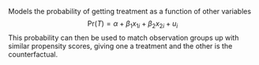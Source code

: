 Models the probability of getting treatment as a function of other variables$$\text{Pr}(T)=\alpha+\beta_1x_{1i}+\beta_2x_{2i}+u_i$$This probability can then be used to match observation groups up with similar propensity scores, giving one a treatment and the other is the counterfactual.